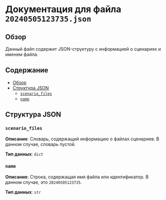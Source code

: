 # Документация для файла `20240505123735.json`

## Обзор

Данный файл содержит JSON-структуру с информацией о сценариях и именем файла.

## Содержание

- [Обзор](#обзор)
- [Структура JSON](#структура-json)
    - [`scenario_files`](#scenario_files)
    - [`name`](#name)

## Структура JSON

### `scenario_files`

**Описание**: Словарь, содержащий информацию о файлах сценариев. В данном случае, словарь пустой.

**Тип данных**: `dict`

### `name`

**Описание**: Строка, содержащая имя файла или идентификатор. В данном случае, это `20240505123735`.

**Тип данных**: `str`
